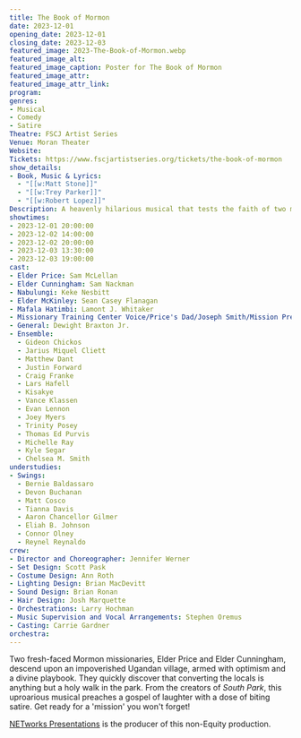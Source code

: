 ```yaml
---
title: The Book of Mormon
date: 2023-12-01
opening_date: 2023-12-01
closing_date: 2023-12-03
featured_image: 2023-The-Book-of-Mormon.webp
featured_image_alt: 
featured_image_caption: Poster for The Book of Mormon
featured_image_attr: 
featured_image_attr_link: 
program:
genres: 
- Musical
- Comedy
- Satire
Theatre: FSCJ Artist Series
Venue: Moran Theater
Website: 
Tickets: https://www.fscjartistseries.org/tickets/the-book-of-mormon
show_details: 
- Book, Music & Lyrics: 
  - "[[w:Matt Stone]]"
  - "[[w:Trey Parker]]"
  - "[[w:Robert Lopez]]"
Description: A heavenly hilarious musical that tests the faith of two missionaries—and your ability to breathe between laughs.
showtimes:
- 2023-12-01 20:00:00
- 2023-12-02 14:00:00
- 2023-12-02 20:00:00
- 2023-12-03 13:30:00
- 2023-12-03 19:00:00
cast:
- Elder Price: Sam McLellan
- Elder Cunningham: Sam Nackman
- Nabulungi: Keke Nesbitt
- Elder McKinley: Sean Casey Flanagan
- Mafala Hatimbi: Lamont J. Whitaker
- Missionary Training Center Voice/Price's Dad/Joseph Smith/Mission President: Trevor Dorner
- General: Dewight Braxton Jr.
- Ensemble:
  - Gideon Chickos
  - Jarius Miquel Cliett
  - Matthew Dant
  - Justin Forward
  - Craig Franke
  - Lars Hafell
  - Kisakye
  - Vance Klassen
  - Evan Lennon
  - Joey Myers
  - Trinity Posey
  - Thomas Ed Purvis
  - Michelle Ray
  - Kyle Segar
  - Chelsea M. Smith
understudies:
- Swings: 
  - Bernie Baldassaro
  - Devon Buchanan
  - Matt Cosco
  - Tianna Davis
  - Aaron Chancellor Gilmer
  - Eliah B. Johnson
  - Connor Olney
  - Reynel Reynaldo
crew:
- Director and Choreographer: Jennifer Werner
- Set Design: Scott Pask
- Costume Design: Ann Roth
- Lighting Design: Brian MacDevitt
- Sound Design: Brian Ronan
- Hair Design: Josh Marquette
- Orchestrations: Larry Hochman
- Music Supervision and Vocal Arrangements: Stephen Oremus
- Casting: Carrie Gardner
orchestra:
---
```

Two fresh-faced Mormon missionaries, Elder Price and Elder Cunningham, descend upon an impoverished Ugandan village, armed with optimism and a divine playbook. They quickly discover that converting the locals is anything but a holy walk in the park. From the creators of *South Park*, this uproarious musical preaches a gospel of laughter with a dose of biting satire. Get ready for a 'mission' you won't forget!

[NETworks Presentations](http://www.networkstours.com/) is the producer of this non-Equity production.